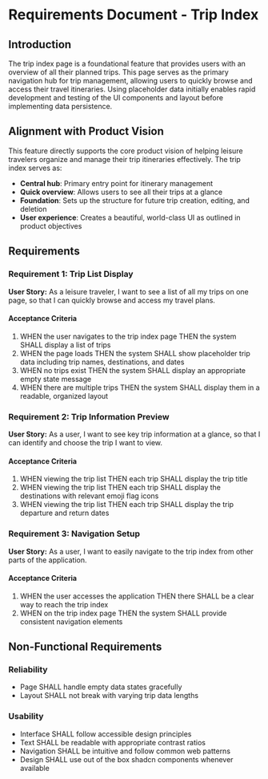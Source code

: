 # Requirements Document - Trip Index

## Introduction

The trip index page is a foundational feature that provides users with an overview of all their planned trips. This page serves as the primary navigation hub for trip management, allowing users to quickly browse and access their travel itineraries. Using placeholder data initially enables rapid development and testing of the UI components and layout before implementing data persistence.

## Alignment with Product Vision

This feature directly supports the core product vision of helping leisure travelers organize and manage their trip itineraries effectively. The trip index serves as:

- **Central hub**: Primary entry point for itinerary management
- **Quick overview**: Allows users to see all their trips at a glance
- **Foundation**: Sets up the structure for future trip creation, editing, and deletion
- **User experience**: Creates a beautiful, world-class UI as outlined in product objectives

## Requirements

### Requirement 1: Trip List Display

**User Story:** As a leisure traveler, I want to see a list of all my trips on one page, so that I can quickly browse and access my travel plans.

#### Acceptance Criteria

1. WHEN the user navigates to the trip index page THEN the system SHALL display a list of trips
2. WHEN the page loads THEN the system SHALL show placeholder trip data including trip names, destinations, and dates
3. WHEN no trips exist THEN the system SHALL display an appropriate empty state message
4. WHEN there are multiple trips THEN the system SHALL display them in a readable, organized layout

### Requirement 2: Trip Information Preview

**User Story:** As a user, I want to see key trip information at a glance, so that I can identify and choose the trip I want to view.

#### Acceptance Criteria

1. WHEN viewing the trip list THEN each trip SHALL display the trip title
2. WHEN viewing the trip list THEN each trip SHALL display the destinations with relevant emoji flag icons
3. WHEN viewing the trip list THEN each trip SHALL display the trip departure and return dates

### Requirement 3: Navigation Setup

**User Story:** As a user, I want to easily navigate to the trip index from other parts of the application.

#### Acceptance Criteria

1. WHEN the user accesses the application THEN there SHALL be a clear way to reach the trip index
2. WHEN on the trip index page THEN the system SHALL provide consistent navigation elements

## Non-Functional Requirements

### Reliability

- Page SHALL handle empty data states gracefully
- Layout SHALL not break with varying trip data lengths

### Usability

- Interface SHALL follow accessible design principles
- Text SHALL be readable with appropriate contrast ratios
- Navigation SHALL be intuitive and follow common web patterns
- Design SHALL use out of the box shadcn components whenever available
